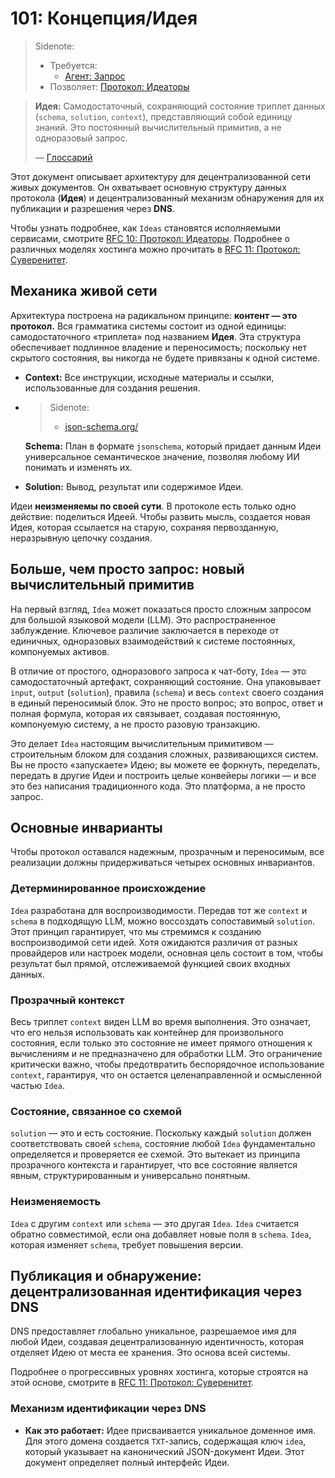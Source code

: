 # 101: Концепция/Идея

> Sidenote:
>
> - Требуется:
>   - [Агент: Запрос](./001_agent_request.md)
> - Позволяет: [Протокол: Идеаторы](./103_concept_ideator.md)

> **Идея:** Самодостаточный, сохраняющий состояние триплет данных (`schema`, `solution`, `context`), представляющий собой единицу знаний. Это постоянный вычислительный примитив, а не одноразовый запрос.
>
> — [Глоссарий](./000_glossary.md)

Этот документ описывает архитектуру для децентрализованной сети живых документов. Он охватывает основную структуру данных протокола (**Идея**) и децентрализованный механизм обнаружения для их публикации и разрешения через **DNS**.

Чтобы узнать подробнее, как `Ideas` становятся исполняемыми сервисами, смотрите [RFC 10: Протокол: Идеаторы](./103_concept_ideator.md). Подробнее о различных моделях хостинга можно прочитать в [RFC 11: Протокол: Суверенитет](./102_concept_sovereignty.md).

## Механика живой сети

Архитектура построена на радикальном принципе: **контент — это протокол.** Вся грамматика системы состоит из одной единицы: самодостаточного «триплета» под названием **Идея**. Эта структура обеспечивает подлинное владение и переносимость; поскольку нет скрытого состояния, вы никогда не будете привязаны к одной системе.

- **Context:** Все инструкции, исходные материалы и ссылки, использованные для создания решения.
- > Sidenote:
  >
  > - [json-schema.org/](https://json-schema.org/)

  **Schema:** План в формате `jsonschema`, который придает данным Идеи универсальное семантическое значение, позволяя любому ИИ понимать и изменять их.

- **Solution:** Вывод, результат или содержимое Идеи.

Идеи **неизменяемы по своей сути**. В протоколе есть только одно действие: поделиться Идеей. Чтобы развить мысль, создается новая Идея, которая ссылается на старую, сохраняя первозданную, неразрывную цепочку создания.

## Больше, чем просто запрос: новый вычислительный примитив

На первый взгляд, `Idea` может показаться просто сложным запросом для большой языковой модели (LLM). Это распространенное заблуждение. Ключевое различие заключается в переходе от единичных, одноразовых взаимодействий к системе постоянных, компонуемых активов.

В отличие от простого, одноразового запроса к чат-боту, `Idea` — это самодостаточный артефакт, сохраняющий состояние. Она упаковывает `input`, `output` (`solution`), правила (`schema`) и весь `context` своего создания в единый переносимый блок. Это не просто вопрос; это вопрос, ответ и полная формула, которая их связывает, создавая постоянную, компонуемую систему, а не просто разовую транзакцию.

Это делает `Idea` настоящим вычислительным примитивом — строительным блоком для создания сложных, развивающихся систем. Вы не просто «запускаете» Идею; вы можете ее форкнуть, переделать, передать в другие Идеи и построить целые конвейеры логики — и все это без написания традиционного кода. Это платформа, а не просто запрос.

## Основные инварианты

Чтобы протокол оставался надежным, прозрачным и переносимым, все реализации должны придерживаться четырех основных инвариантов.

### Детерминированное происхождение

`Idea` разработана для воспроизводимости. Передав тот же `context` и `schema` в подходящую LLM, можно воссоздать сопоставимый `solution`. Этот принцип гарантирует, что мы стремимся к созданию воспроизводимой сети идей. Хотя ожидаются различия от разных провайдеров или настроек модели, основная цель состоит в том, чтобы результат был прямой, отслеживаемой функцией своих входных данных.

### Прозрачный контекст

Весь триплет `context` виден LLM во время выполнения. Это означает, что его нельзя использовать как контейнер для произвольного состояния, если только это состояние не имеет прямого отношения к вычислениям и не предназначено для обработки LLM. Это ограничение критически важно, чтобы предотвратить беспорядочное использование `context`, гарантируя, что он остается целенаправленной и осмысленной частью `Idea`.

### Состояние, связанное со схемой

`solution` — это и есть состояние. Поскольку каждый `solution` должен соответствовать своей `schema`, состояние любой `Idea` фундаментально определяется и проверяется ее схемой. Это вытекает из принципа прозрачного контекста и гарантирует, что все состояние является явным, структурированным и универсально понятным.

### Неизменяемость

`Idea` с другим `context` или `schema` — это другая `Idea`. `Idea` считается обратно совместимой, если она добавляет новые поля в `schema`. `Idea`, которая изменяет `schema`, требует повышения версии.

## Публикация и обнаружение: децентрализованная идентификация через DNS

DNS предоставляет глобально уникальное, разрешаемое имя для любой Идеи, создавая децентрализованную идентичность, которая отделяет Идею от места ее хранения. Это основа всей системы.

Подробнее о прогрессивных уровнях хостинга, которые строятся на этой основе, смотрите в [RFC 11: Протокол: Суверенитет](./102_concept_sovereignty.md).

### Механизм идентификации через DNS

- **Как это работает:** Идее присваивается уникальное доменное имя. Для этого домена создается `TXT`-запись, содержащая ключ `idea`, который указывает на канонический JSON-документ Идеи. Этот документ определяет полный интерфейс Идеи.
